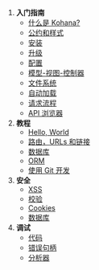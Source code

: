 1. **入门指南**
   - [什么是 Kohana?](about.kohana)
   - [公约和样式](about.conventions)
   - [安装](about.install)
   - [升级](about.upgrading)
   - [配置](about.configuration)
   - [模型-视图-控制器](about.mvc)
   - [文件系统](about.filesystem)
   - [自动加载](about.autoloading)
   - [请求流程](about.flow)
   - [API 浏览器](api)
2. **教程**
   - [Hello, World](tutorials.helloworld)
   - [路由，URLs 和链接](tutorials.urls)
   - [数据库](tutorials.databases)
   - [ORM](tutorials.orm)
   - [使用 Git 开发](tutorials.git)
3. **安全**
   - [XSS](security.xss)
   - [校验](security.validation)
   - [Cookies](security.cookies)
   - [数据库](security.database)
4. **调试**
   - [代码](debugging.code)
   - [错误句柄](debugging.errors)
   - [分析器](debugging.profiling)
